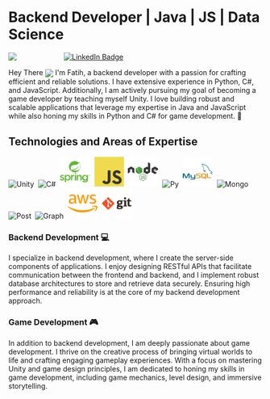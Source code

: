 # Backend Developer | Java | JS | Data Science

<div>
  <img src="https://media.giphy.com/media/M9gbBd9nbDrOTu1Mqx/giphy.gif" align="left" width="110"/>
  <a href="https://www.linkedin.com/in/fatihmutluu/">
      <img src="https://img.shields.io/badge/LinkedIn-blue?style=for-the-badge&logo=linkedin&logoColor=white" alt="LinkedIn Badge"/>
  </a>
</div>



Hey There <img src="https://media.giphy.com/media/hvRJCLFzcasrR4ia7z/giphy.gif" width="30px" align= "center"/> I'm Fatih, a backend developer with a passion for crafting efficient and reliable solutions. I have extensive experience in Python, C#, and JavaScript. Additionally, I am actively pursuing my goal of becoming a game developer by teaching myself Unity. I love building robust and scalable applications that leverage my expertise in Java and JavaScript while also honing my skills in Python and C# for game development. 🚀

## Technologies and Areas of Expertise
<div>
  <img src="https://www.svgrepo.com/show/342325/unity.svg" title="Unity" alt="Unity" width="60" height="60"/>&nbsp;
  <img src="https://upload.wikimedia.org/wikipedia/commons/thumb/b/bd/Logo_C_sharp.svg/1200px-Logo_C_sharp.svg.png" title="C#" alt="C#" width="60" height="60"/>&nbsp;
  <img src="https://github.com/devicons/devicon/blob/master/icons/spring/spring-original-wordmark.svg" title="Spring" alt="Spring" width="60" height="60"/>&nbsp;
  <img src="https://github.com/devicons/devicon/blob/master/icons/javascript/javascript-original.svg" title="JavaScript" alt="JavaScript" width="60" height="60"/>&nbsp;
  <img src="https://github.com/devicons/devicon/blob/master/icons/nodejs/nodejs-original-wordmark.svg" title="NodeJS" alt="NodeJS" width="60" height="60"/>&nbsp;
  <img src="https://upload.wikimedia.org/wikipedia/commons/thumb/c/c3/Python-logo-notext.svg/1869px-Python-logo-notext.svg.png" title="Py" alt="Py" width="60" height="60"/>&nbsp;
  <img src="https://github.com/devicons/devicon/blob/master/icons/mysql/mysql-original-wordmark.svg" title="MySQL"  alt="MySQL" width="60" height="60"/>&nbsp;
  <img src="https://www.svgrepo.com/show/331488/mongodb.svg" title="Mongo"  alt="Mongo" width="60" height="60"/>&nbsp;
  <img src="https://upload.wikimedia.org/wikipedia/commons/thumb/2/29/Postgresql_elephant.svg/1200px-Postgresql_elephant.svg.png" title="Post"  alt="Post" width="60" height="60"/>&nbsp;
  <img src="https://upload.wikimedia.org/wikipedia/commons/thumb/1/17/GraphQL_Logo.svg/2048px-GraphQL_Logo.svg.png" title="Graph"  alt="Graph" width="60" height="60"/>&nbsp;
  <img src="https://github.com/devicons/devicon/blob/master/icons/amazonwebservices/amazonwebservices-plain-wordmark.svg" title="AWS" alt="AWS" width="60" height="60"/>&nbsp;
  <img src="https://github.com/devicons/devicon/blob/master/icons/git/git-original-wordmark.svg" title="Git" **alt="Git" width="60" height="60"/>
</div>

### Backend Development 💻
I specialize in backend development, where I create the server-side components of applications. I enjoy designing RESTful APIs that facilitate communication between the frontend and backend, and I implement robust database architectures to store and retrieve data securely. Ensuring high performance and reliability is at the core of my backend development approach.

### Game Development 🎮
In addition to backend development, I am deeply passionate about game development. I thrive on the creative process of bringing virtual worlds to life and crafting engaging gameplay experiences. With a focus on mastering Unity and game design principles, I am dedicated to honing my skills in game development, including game mechanics, level design, and immersive storytelling.
